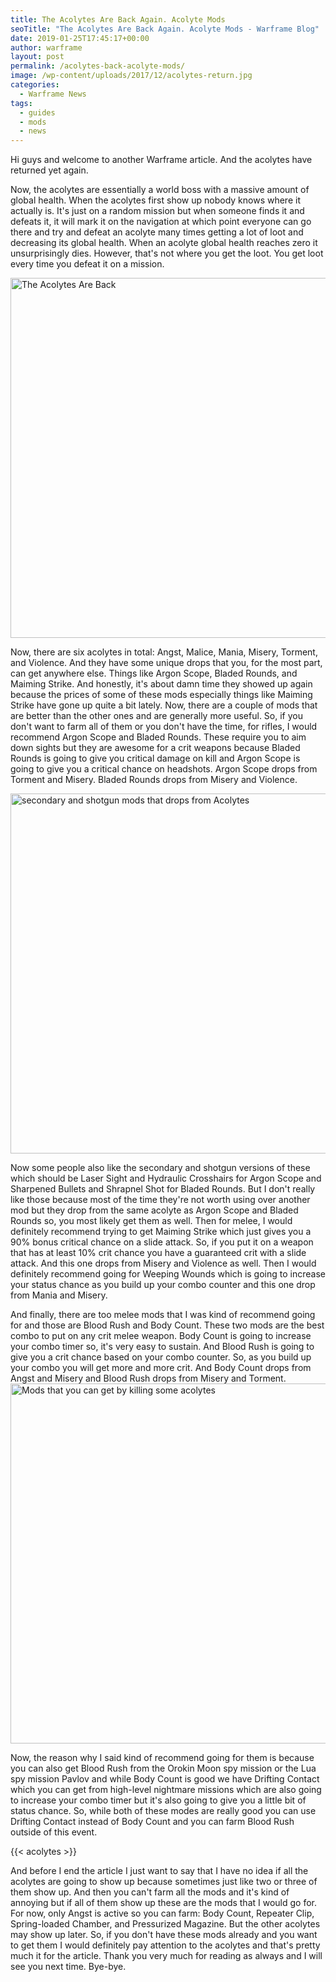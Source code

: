 ```yaml
---
title: The Acolytes Are Back Again. Acolyte Mods
seoTitle: "The Acolytes Are Back Again. Acolyte Mods - Warframe Blog"
date: 2019-01-25T17:45:17+00:00
author: warframe
layout: post
permalink: /acolytes-back-acolyte-mods/
image: /wp-content/uploads/2017/12/acolytes-return.jpg
categories:
  - Warframe News
tags:
  - guides
  - mods
  - news
---
```

Hi guys and welcome to another Warframe article. And the acolytes have returned yet again.<!--more-->

Now, the acolytes are essentially a world boss with a massive amount of global health. When the acolytes first show up nobody knows where it actually is. It's just on a random mission but when someone finds it and defeats it, it will mark it on the navigation at which point everyone can go there and try and defeat an acolyte many times getting a lot of loot and decreasing its global health. When an acolyte global health reaches zero it unsurprisingly dies. However, that's not where you get the loot. You get loot every time you defeat it on a mission.

<img class="alignnone size-large wp-image-266" title="The Acolytes Are Back Again" src="https://warframeblog.com/wp-content/uploads/2017/12/Screenshot-2017-12-22-00.14.50-1024x576.png" alt="The Acolytes Are Back" width="1024" height="576" srcset="https://warframeblog.com/wp-content/uploads/2017/12/Screenshot-2017-12-22-00.14.50-1024x576.png 1024w, https://warframeblog.com/wp-content/uploads/2017/12/Screenshot-2017-12-22-00.14.50-300x169.png 300w, https://warframeblog.com/wp-content/uploads/2017/12/Screenshot-2017-12-22-00.14.50-768x432.png 768w" sizes="(max-width: 1024px) 100vw, 1024px" />

Now, there are six acolytes in total: Angst, Malice, Mania, Misery, Torment, and Violence. And they have some unique drops that you, for the most part, can get anywhere else. Things like Argon Scope, Bladed Rounds, and Maiming Strike. And honestly, it's about damn time they showed up again because the prices of some of these mods especially things like Maiming Strike have gone up quite a bit lately. Now, there are a couple of mods that are better than the other ones and are generally more useful. So, if you don't want to farm all of them or you don't have the time, for rifles, I would recommend Argon Scope and Bladed Rounds. These require you to aim down sights but they are awesome for a crit weapons because Bladed Rounds is going to give you critical damage on kill and Argon Scope is going to give you a critical chance on headshots. Argon Scope drops from Torment and Misery. Bladed Rounds drops from Misery and Violence.

<img class="alignnone size-large wp-image-268" src="https://warframeblog.com/wp-content/uploads/2017/12/Screenshot-2017-12-22-00.43.02-1024x576.png" title="Acolyte mods" alt="secondary and shotgun mods that drops from Acolytes" width="1024" height="576" srcset="https://warframeblog.com/wp-content/uploads/2017/12/Screenshot-2017-12-22-00.43.02-1024x576.png 1024w, https://warframeblog.com/wp-content/uploads/2017/12/Screenshot-2017-12-22-00.43.02-300x169.png 300w, https://warframeblog.com/wp-content/uploads/2017/12/Screenshot-2017-12-22-00.43.02-768x432.png 768w" sizes="(max-width: 1024px) 100vw, 1024px" />

Now some people also like the secondary and shotgun versions of these which should be Laser Sight and Hydraulic Crosshairs for Argon Scope and Sharpened Bullets and Shrapnel Shot for Bladed Rounds. But I don't really like those because most of the time they're not worth using over another mod but they drop from the same acolyte as Argon Scope and Bladed Rounds so, you most likely get them as well. Then for melee, I would definitely recommend trying to get Maiming Strike which just gives you a 90% bonus critical chance on a slide attack. So, if you put it on a weapon that has at least 10% crit chance you have a guaranteed crit with a slide attack. And this one drops from Misery and Violence as well. Then I would definitely recommend going for Weeping Wounds which is going to increase your status chance as you build up your combo counter and this one drop from Mania and Misery.

And finally, there are too melee mods that I was kind of recommend going for and those are Blood Rush and Body Count. These two mods are the best combo to put on any crit melee weapon. Body Count is going to increase your combo timer so, it's very easy to sustain. And Blood Rush is going to give you a crit chance based on your combo counter. So, as you build up your combo you will get more and more crit. And Body Count drops from Angst and Misery and Blood Rush drops from Misery and Torment.<img class="alignnone size-large wp-image-267" title="Mods drop tables for killing acolytes" src="https://warframeblog.com/wp-content/uploads/2017/12/Screenshot-2017-12-22-00.14.52-1024x576.png" alt="Mods that you can get by killing some acolytes" width="1024" height="576" srcset="https://warframeblog.com/wp-content/uploads/2017/12/Screenshot-2017-12-22-00.14.52-1024x576.png 1024w, https://warframeblog.com/wp-content/uploads/2017/12/Screenshot-2017-12-22-00.14.52-300x169.png 300w, https://warframeblog.com/wp-content/uploads/2017/12/Screenshot-2017-12-22-00.14.52-768x432.png 768w" sizes="(max-width: 1024px) 100vw, 1024px" />

Now, the reason why I said kind of recommend going for them is because you can also get Blood Rush from the Orokin Moon spy mission or the Lua spy mission Pavlov and while Body Count is good we have Drifting Contact which you can get from high-level nightmare missions which are also going to increase your combo timer but it's also going to give you a little bit of status chance. So, while both of these modes are really good you can use Drifting Contact instead of Body Count and you can farm Blood Rush outside of this event.

{{< acolytes >}}

And before I end the article I just want to say that I have no idea if all the acolytes are going to show up because sometimes just like two or three of them show up. And then you can't farm all the mods and it's kind of annoying but if all of them show up these are the mods that I would go for. For now, only Angst is active so you can farm: Body Count, Repeater Clip, Spring-loaded Chamber, and Pressurized Magazine. But the other acolytes may show up later. So, if you don't have these mods already and you want to get them I would definitely pay attention to the acolytes and that's pretty much it for the article. Thank you very much for reading as always and I will see you next time. Bye-bye.